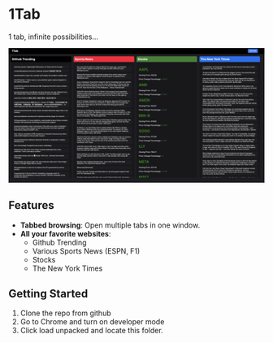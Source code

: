 # 1Tab
1 tab, infinite possibilities...

![demo](resources/Demo.png)

## Features
- **Tabbed browsing**: Open multiple tabs in one window.
- **All your favorite websites**:
  - Github Trending
  - Various Sports News (ESPN, F1)
  - Stocks
  - The New York Times

## Getting Started
1. Clone the repo from github
2. Go to Chrome and turn on developer mode
3. Click load unpacked and locate this folder.
